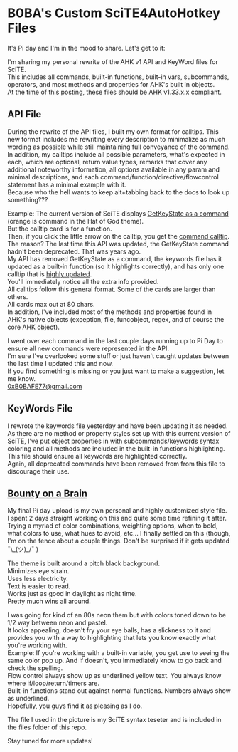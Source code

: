 
# B0BA's Custom SciTE4AutoHotkey Files

It's Pi day and I'm in the mood to share. Let's get to it:

I'm sharing my personal rewrite of the AHK v1 API and KeyWord files for SciTE.  
This includes all commands, built-in functions, built-in vars, subcommands, operators, and most methods and properties for AHK's built in objects.  
At the time of this posting, these files should be AHK v1.33.x.x compliant.  

## API File
During the rewrite of the API files, I built my own format for calltips. This new format includes me rewriting every description to minimalize as much wording as possible while still maintaining full conveyance of the command.  
In addition, my calltips include all possible parameters, what's expected in each, which are optional, return value types, remarks that cover any additional noteworthy information, all options available in any param and minimal descriptions, and each command/function/directive/flowcontrol statement has a minimal example with it.  
Because who the hell wants to keep alt+tabbing back to the docs to look up something???

Example: The current version of SciTE displays [GetKeyState as a command](https://i.imgur.com/aWgDNVf.png) (orange is command in the Hat of God theme).  
But the calltip card is for a function.  
Then, if you click the little arrow on the calltip, you get the [command calltip](https://i.imgur.com/ujaLVd0.png).  
The reason? The last time this API was updated, the GetKeyState command hadn't been deprecated. That was years ago.  
My API has removed GetKeyState as a command, the keywords file has it updated as a built-in function (so it highlights correctly), and has only one calltip that is [highly updated](https://i.imgur.com/hCafNOl.png).  
You'll immediately notice all the extra info provided.  
All calltips follow this general format. Some of the cards are larger than others.  
All cards max out at 80 chars.  
In addition, I've included most of the methods and properties found in AHK's native objects (exception, file, funcobject, regex, and of course the core AHK object).  

I went over each command in the last couple days running up to Pi Day to ensure all new commands were represented in the API.  
I'm sure I've overlooked some stuff or just haven't caught updates between the last time I updated this and now.  
If you find something is missing or you just want to make a suggestion, let me know.  
0xB0BAFE77@gmail.com  

## KeyWords File
I rewrote the keywords file yesterday and have been updating it as needed.  
As there are no method or property styles set up with this current version of SciTE, I've put object properties in with subcommands/keywords syntax coloring and all methods are included in the built-in functions highlighting.  
This file should ensure all keywords are highlighted correctly.  
Again, all deprecated commands have been removed from from this file to discourage their use. 

## [Bounty on a Brain](https://i.imgur.com/zGeInQj.png)
My final Pi day upload is my own personal and highly customized style file.  
I spent 2 days straight working on this and quite some time refining it after. Trying a myriad of color combinations, weighting options, when to bold, what colors to use, what hues to avoid, etc...
I finally settled on this (though, I'm on the fence about a couple things. Don't be surprised if it gets updated ¯\\\_(ツ)\_/¯ )  

The theme is built around a pitch black background.  
Minimizes eye strain.  
Uses less electricity.  
Text is easier to read.  
Works just as good in daylight as night time.  
Pretty much wins all around.  

I was going for kind of an 80s neon them but with colors toned down to be 1/2 way between neon and pastel.  
It looks appealing, doesn't fry your eye balls, has a slickness to it and provides you with a way to highlighting that lets you know exactly what you're working with.  
Example: If you're working with a built-in variable, you get use to seeing the same color pop up. And if doesn't, you immediately know to go back and check the spelling.  
Flow control always show up as underlined yellow text. You always know where if/loop/return/timers are.  
Built-in functions stand out against normal functions. Numbers always show as underlined.  
Hopefully, you guys find it as pleasing as I do.

The file I used in the picture is my SciTE syntax teseter and is included in the files folder of this repo.

Stay tuned for more updates!
